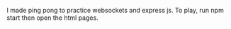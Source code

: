 I made ping pong to practice websockets and express js. To play, run npm start then open the html pages.
